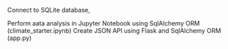 Connect to SQLite database,

Perform aata analysis in Jupyter Notebook using SqlAlchemy ORM (climate_starter.ipynb)
Create JSON API using Flask and SqlAlchemy ORM (app.py)
